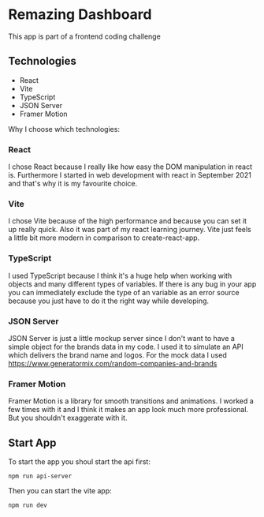 # Remazing Dashboard

This app is part of a frontend coding challenge

## Technologies

- React
- Vite
- TypeScript
- JSON Server
- Framer Motion

Why I choose which technologies:

### React

I chose React because I really like how easy the DOM manipulation in react is. Furthermore I started in web development with react in September 2021 and that's why it is my favourite choice.

### Vite

I chose Vite because of the high performance and because you can set it up really quick. Also it was part of my react learning journey. Vite just feels a little bit more modern in comparison to create-react-app.

### TypeScript

I used TypeScript because I think it's a huge help when working with objects and many different types of variables. If there is any bug in your app you can immediately exclude the type of an variable as an error source because you just have to do it the right way while developing.

### JSON Server

JSON Server is just a little mockup server since I don't want to have a simple object for the brands data in my code.
I used it to simulate an API which delivers the brand name and logos.
For the mock data I used https://www.generatormix.com/random-companies-and-brands

### Framer Motion

Framer Motion is a library for smooth transitions and animations. I worked a few times with it and I think it makes an app look much more professional. But you shouldn't exaggerate with it.

## Start App

To start the app you shoul start the api first:

```
npm run api-server
```

Then you can start the vite app:

```
npm run dev
```
